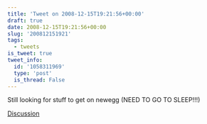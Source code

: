 ```yaml
---
title: 'Tweet on 2008-12-15T19:21:56+00:00'
draft: true
date: 2008-12-15T19:21:56+00:00
slug: '200812151921'
tags:
  - tweets
is_tweet: true
tweet_info:
  id: '1058311969'
  type: 'post'
  is_thread: False
---
```




Still looking for stuff to get on newegg (NEED TO GO TO SLEEP!!!)

[Discussion](https://x.com/sytelus/status/1058311969)
